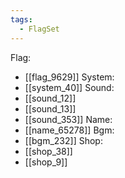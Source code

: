 ```yaml
---
tags:
  - FlagSet
---
```

Flag:
- [[flag_9629]]
System:
- [[system_40]]
Sound:
- [[sound_12]]
- [[sound_13]]
- [[sound_353]]
Name:
- [[name_65278]]
Bgm:
- [[bgm_232]]
Shop:
- [[shop_38]]
- [[shop_9]]
